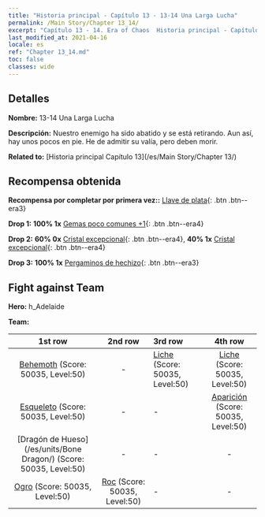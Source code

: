 ```yaml
---
title: "Historia principal - Capítulo 13 - 13-14 Una Larga Lucha"
permalink: /Main Story/Chapter 13_14/
excerpt: "Capítulo 13 - 14. Era of Chaos  Historia principal - Capítulo 13_14. 13-14 Una Larga Lucha"
last_modified_at: 2021-04-16
locale: es
ref: "Chapter 13_14.md"
toc: false
classes: wide
---
```


## Detalles

 **Nombre:** 13-14 Una Larga Lucha

 **Descripción:** Nuestro enemigo ha sido abatido y se está retirando. Aun así, hay unos pocos en pie. He de admitir su valía, pero deben morir.

 **Related to:** [Historia principal Capítulo 13](/es/Main Story/Chapter 13/)

## Recompensa obtenida

 **Recompensa por completar por primera vez::** [Llave de plata](/es/Items/con_693/){: .btn .btn--era3}

 **Drop 1:** **100% 1x** [Gemas poco comunes +1](/es/Items/mat_44/){: .btn .btn--era4}

 **Drop 2:** **60% 0x** [Cristal excepcional](/es/Items/mat_38/){: .btn .btn--era4}, **40% 1x** [Cristal excepcional](/es/Items/mat_38/){: .btn .btn--era4}

 **Drop 3:** **100% 1x** [Pergaminos de hechizo](/es/Items/con_694/){: .btn .btn--era3}


## Fight against Team
 **Hero:** h_Adelaide

 **Team:**


  | 1st row | 2nd row | 3rd row | 4th row |
  |:----:|:----:|:----|:----:|
  | [Behemoth](/es/units/Behemoth/) (Score: 50035, Level:50)  | - | [Liche](/es/units/Lich/) (Score: 50035, Level:50)  | [Liche](/es/units/Lich/) (Score: 50035, Level:50)  |
  | [Esqueleto](/es/units/Skeleton/) (Score: 50035, Level:50)  | - | - | [Aparición](/es/units/Wight/) (Score: 50035, Level:50)  |
  | [Dragón de Hueso](/es/units/Bone Dragon/) (Score: 50035, Level:50)  | - | - | - |
  | [Ogro](/es/units/Ogre/) (Score: 50035, Level:50)  | [Roc](/es/units/Roc/) (Score: 50035, Level:50)  | - | - |


